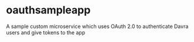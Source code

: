 # oauthsampleapp
A sample custom microservice which uses OAuth 2.0 to authenticate Davra users and give tokens to the app

